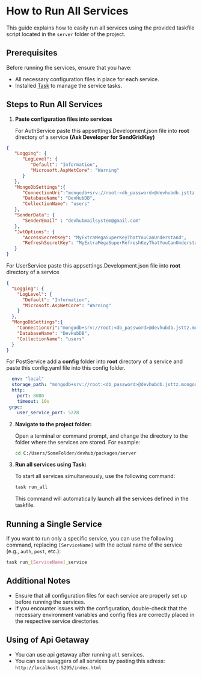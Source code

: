 
# How to Run All Services

This guide explains how to easily run all services using the provided taskfile script located in the `server` folder of the project.

## Prerequisites

Before running the services, ensure that you have:

- All necessary configuration files in place for each service.
- Installed [Task](https://github.com/go-task/task/releases) to manage the service tasks.

## Steps to Run All Services

1. **Paste configuration files into services**

   For AuthService paste this appsettings.Development.json file into **root** directory of a service **(Ask Developer for SendGridKey)**
   
```json
{  
   "Logging": {  
      "LogLevel": {  
         "Default": "Information",  
         "Microsoft.AspNetCore": "Warning"  
      }  
   },  
   "MongoDbSettings":{  
      "ConnectionUri":"mongodb+srv://root:<db_password>@devhubdb.jsttz.mongodb.net/?retryWrites=true&w=majority&appName=DevHubDB",  
      "DatabaseName": "DevHubDB",  
      "CollectionName": "users"  
   },  
   "SenderData": {    
      "SenderEmail" : "devhubmailsystem@gmail.com"  
   },   
   "JwtOptions": {  
      "AccessSecretKey": "MyExtraMegaSuperKeyThatYouCanUnderstand",  
      "RefreshSecretKey": "MyExtraMegaSuperRefreshKeyThatYouCanUnderstand",  
   }
}
```

   For UserService paste this appsettings.Development.json file into **root** directory of a service
   
```json
{
  "Logging": {
    "LogLevel": {
      "Default": "Information",
      "Microsoft.AspNetCore": "Warning"
    }
  },
  "MongoDbSettings":{
    "ConnectionUri":"mongodb+srv://root:<db_password>@devhubdb.jsttz.mongodb.net/?retryWrites=true&w=majority&appName=DevHubDB",
    "DatabaseName": "DevHubDB",
    "CollectionName": "users"
  }
}

```
   
   For PostService add a **config** folder into **root** directory of a service and paste this config.yaml file into this config folder.
   
  ```yaml
	env: "local"
	storage_path: "mongodb+srv://root:<db_password>@devhubdb.jsttz.mongodb.net/?retryWrites=true&w=majority&appName=DevHubDB"
	http:
	  port: 8080
	  timeout: 10s
   grpc:
      user_service_port: 5228
  ```


2. **Navigate to the project folder:**

   Open a terminal or command prompt, and change the directory to the folder where the services are stored. For example:

   ```bash
   cd C:/Users/SomeFolder/devhub/packages/server
   ```

3. **Run all services using Task:**

   To start all services simultaneously, use the following command:

   ```bash
   task run_all
   ```

   This command will automatically launch all the services defined in the taskfile.

## Running a Single Service

If you want to run only a specific service, you can use the following command, replacing `[ServiceName]` with the actual name of the service (e.g., `auth`, `post`, etc.):

```bash
task run_[ServiceName]_service
```

## Additional Notes

- Ensure that all configuration files for each service are properly set up before running the services.
- If you encounter issues with the configuration, double-check that the necessary environment variables and config files are correctly placed in the respective service directories.

## Using of Api Getaway

- You can use api getaway after running `all` services.
- You can see swaggers of all services by pasting this adress: `http://localhost:5295/index.html`
